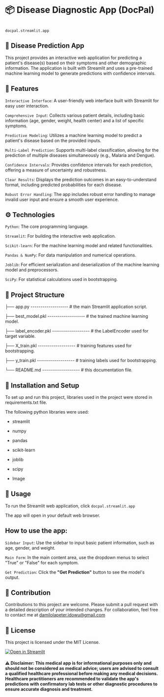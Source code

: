 # 📦 Disease Diagnostic App (DocPal)
```

docpal.streamlit.app

```

## 🤖 Disease Prediction App
This project provides an interactive web application for predicting a patient's disease(s) based on their symptoms and other demographic information. The application is built with Streamlit and uses a pre-trained machine learning model to generate predictions with confidence intervals.


## 🌟 Features
`Interactive Interface`: A user-friendly web interface built with Streamlit for easy user interaction.

`Comprehensive Input`: Collects various patient details, including basic information (age, gender, weight, health center) and a list of specific symptoms.

`Predictive Modeling`: Utilizes a machine learning model to predict a patient's disease based on the provided inputs.

`Multi-Label Prediction`: Supports multi-label classification, allowing for the prediction of multiple diseases simultaneously (e.g., Malaria and Dengue).

`Confidence Intervals`: Provides confidence intervals for each prediction, offering a measure of uncertainty and robustness.

`Clear Results`: Displays the prediction outcomes in an easy-to-understand format, including predicted probabilities for each disease.

`Robust Error Handling`: The app includes robust error handling to manage invalid user input and ensure a smooth user experience.


## ⚙️ Technologies

`Python`: The core programming language.

`Streamlit`: For building the interactive web application.

`Scikit-learn`: For the machine learning model and related functionalities.

`Pandas & NumPy`: For data manipulation and numerical operations.

`Joblib`: For efficient serialization and deserialization of the machine learning model and preprocessors.

`SciPy`: For statistical calculations used in bootstrapping.


## 📂 Project Structure

├── app.py -------------------                      # the main Streamlit application script.

├── best_model.pkl -------------------              # the trained machine learning model.

├── label_encoder.pkl -------------------          # the LabelEncoder used for target variable.

├── X_train.pkl -------------------                 # training features used for bootstrapping.

├── y_train.pkl -------------------                 # training labels used for bootstrapping.

└── README.md -------------------                  # this documentation file.




## 🚀 Installation and Setup

To set up and run this project, libraries used in the project were stored in requirements.txt file.

The following python libraries were used:

- streamlit

- numpy

- pandas

- scikit-learn

- joblib

- scipy

- Image



## 📖 Usage

To run the Streamlit web application, click `docpal.streamlit.app`

The app will open in your default web browser.



## How to use the app:

`Sidebar Input`: Use the sidebar to input basic patient information, such as age, gender, and weight.

`Main Form`: In the main content area, use the dropdown menus to select "True" or "False" for each symptom.

`Get Prediction`: Click the **"Get Prediction"** button to see the model's output.



## 🤝 Contribution

Contributions to this project are welcome. Please submit a pull request with a detailed description of your intended changes. For collaboration, feel free to contact me at damilolapeter.idowu@gmail.com



## 📄 License

This project is licensed under the MIT License.



[![Open in Streamlit](https://static.streamlit.io/badges/streamlit_badge_black_white.svg)](https://dammyidowu-docpal.streamlit.app/)



#### ⚠️ Disclaimer: This medical app is for informational purposes only and should not be considered as medical advice; users are advised to consult a qualified healthcare professional before making any medical decisions. Healthcare practitioners are recommended to validate the app's predictions with confirmatory lab tests or other diagnostic procedures to ensure accurate diagnosis and treatment.
